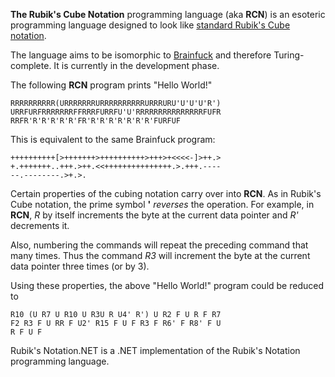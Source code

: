 **The Rubik's Cube Notation** programming language (aka **RCN**) is an esoteric programming language designed to look like [standard Rubik's Cube notation](http://www.worldcubeassociation.org/regulations/#notation).

The language aims to be isomorphic to [Brainfuck](http://www.muppetlabs.com/~breadbox/bf/) and therefore Turing-complete. It is currently in the development phase.

The following **RCN** program prints "Hello World!"

```
RRRRRRRRRR(URRRRRRRURRRRRRRRRRURRRURU'U'U'U'R')
URRFURFRRRRRRRFFRRRFURRFU'U'RRRRRRRRRRRRRRRFUFR
RRFR'R'R'R'R'R'FR'R'R'R'R'R'R'R'FURFUF
```

This is equivalent to the same Brainfuck program:

```
++++++++++[>+++++++>++++++++++>+++>+<<<<-]>++.>
+.+++++++..+++.>++.<<+++++++++++++++.>.+++.----
--.--------.>+.>.
```

Certain properties of the cubing notation carry over into **RCN**. As in Rubik's Cube notation, the prime symbol **'** _reverses_ the operation. For example, in **RCN**, _R_ by itself increments the byte at the current data pointer and _R'_ decrements it.

Also, numbering the commands will repeat the preceding command that many times. Thus the command _R3_ will increment the byte at the current data pointer three times (or by 3).

Using these properties, the above "Hello World!" program could be reduced to

```
R10 (U R7 U R10 U R3U R U4' R') U R2 F U R F R7 
F2 R3 F U RR F U2' R15 F U F R3 F R6' F R8' F U 
R F U F
```

Rubik's Notation.NET is a .NET implementation of the Rubik's Notation programming language.
